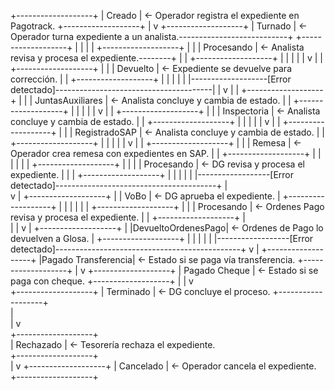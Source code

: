 +-------------------+
|      Creado       |  ← Operador registra el expediente en Pagotrack.
+-------------------+
          |
          v
+-------------------+
|     Turnado       |  ← Operador turna expediente a un analista.---------------------------+
+-------------------+                                                                       |
          |                                                                                 |
          |  +-------------------+                                                          |
          |  |   Procesando      |  ← Analista revisa y procesa el expediente.--------+     |
          |  +-------------------+                                                    |     |
          |                                                                           |     |
          v                                                                           |     |
+-------------------+                                                                 |     |
|     Devuelto      |  ← Expediente se devuelve para corrección.                      |     |
+-------------------+                                                                 |     |
          |                                                                           |     |
          |-------------------[Error detectado]---------------------------------------|     |
          v                                                                           |     |
+-------------------+                                                                 |     |
| JuntasAuxiliares  |  ← Analista concluye y cambia de estado.                        |     |
+-------------------+                                                                 |     |
          |                                                                           |     |
          v                                                                           |     |
+-------------------+                                                                 |     |
|   Inspectoria     |  ← Analista concluye y cambia de estado.                        |     |
+-------------------+                                                                 |     |
          |                                                                           |     |
          v                                                                           |     |
+-------------------+                                                                 |     |
|  RegistradoSAP    |  ← Analista concluye y cambia de estado.                        |     |
+-------------------+                                                                 |     |
          |                                                                           |     |
          v                                                                           |     |
+-------------------+                                                                 |     |
|      Remesa       |  ← Operador crea remesa con expedientes en SAP.                 |     |
+-------------------+                                                                 |     |
          |                                                                           |     |
          |  +-------------------+                                                    |     |
          |  |   Procesando      |  ← DG revisa y procesa el expediente.              |     |
          |  +-------------------+                                                    |     |
          |                                                                           |     |
          |------------------[Error detectado]----------------------------------------+     |    
          v                                                                                 |
+-------------------+                                                                       |
|       VoBo        |  ← DG aprueba el expediente.                                          |
+-------------------+                                                                       | 
          |                                                                                 | 
          |                                                                                 | 
          |  +-------------------+                                                          | 
          |  |   Procesando      |  ← Ordenes Pago revisa y procesa el expediente.          | 
          |  +-------------------+                                                          |   
          |                                                                                 |
          v                                                                                 | 
+-------------------+                                                                       | 
|DevueltoOrdenesPago|  ← Ordenes de Pago lo devuelven a Glosa.                              |
+-------------------+                                                                       |
          |                                                                                 |
          |                                                                                 |
          |------------------[Error detectado]----------------------------------------------+
          v
          |
+-------------------+
|Pagado Transferencia| ← Estado si se paga vía transferencia.
+-------------------+
          |
          v
+-------------------+
|  Pagado Cheque    |  ← Estado si se paga con cheque.
+-------------------+
          |
          |
          v   
+-------------------+
|    Terminado      |  ← DG concluye el proceso.
+-------------------+                                           
          |                                                        
          |
          v                                                     
+-------------------+                                              
|    Rechazado      |  ← Tesorería rechaza el expediente.          
+-------------------+   
          |
          v
+-------------------+
|    Cancelado      |  ← Operador cancela el expediente.
+-------------------+